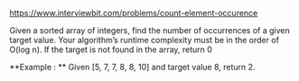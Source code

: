 https://www.interviewbit.com/problems/count-element-occurence

Given a sorted array of integers, find the number of occurrences of a given target value.
Your algorithm’s runtime complexity must be in the order of O(log n).
If the target is not found in the array, return 0

**Example : **
Given [5, 7, 7, 8, 8, 10] and target value 8,
return 2.